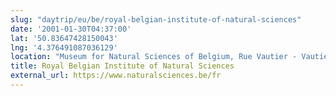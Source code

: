 ```yaml
---
slug: "daytrip/eu/be/royal-belgian-institute-of-natural-sciences"
date: '2001-01-30T04:37:00'
lat: '50.83647428150043'
lng: '4.376491087036129'
location: "Museum for Natural Sciences of Belgium, Rue Vautier - Vautierstraat, European Quarter, Brussels, Brussels-Capital, 1000, Belgium"
title: Royal Belgian Institute of Natural Sciences
external_url: https://www.naturalsciences.be/fr
---
```



